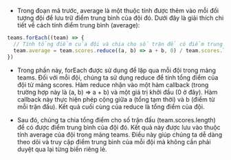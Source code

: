 - Trong đoạn mã trước, average là một thuộc tính được thêm vào mỗi đối tượng đội để lưu trữ điểm trung bình của đội đó. Dưới đây là giải thích chi tiết về cách tính điểm trung bình (average):

```jsx
teams.forEach((team) => {
  // Tính tổng điểm của đội và chia cho số trận để có điểm trung bình
  team.average = team.scores.reduce((a, b) => a + b, 0) / team.scores.length
})
```

- Trong phần này, forEach được sử dụng để lặp qua mỗi đội trong mảng teams. Đối với mỗi đội, chúng ta sử dụng reduce để tính tổng điểm của đội từ mảng scores. Hàm reduce nhận vào một hàm callback (trong trường hợp này là (a, b) => a + b) và một giá trị khởi đầu (0 ở đây). Hàm callback này thực hiện phép cộng giữa a (tổng tạm thời) và b (điểm từ mỗi trận đấu). Kết quả cuối cùng của reduce là tổng điểm của đội.

- Sau đó, chúng ta chia tổng điểm cho số trận đấu (team.scores.length) để có được điểm trung bình của đội đó. Kết quả này được lưu vào thuộc tính average của đội trong mảng teams. Điều này giúp chúng ta dễ dàng theo dõi và truy cập điểm trung bình của mỗi đội mà không cần phải duyệt qua lại từng biến riêng lẻ.
